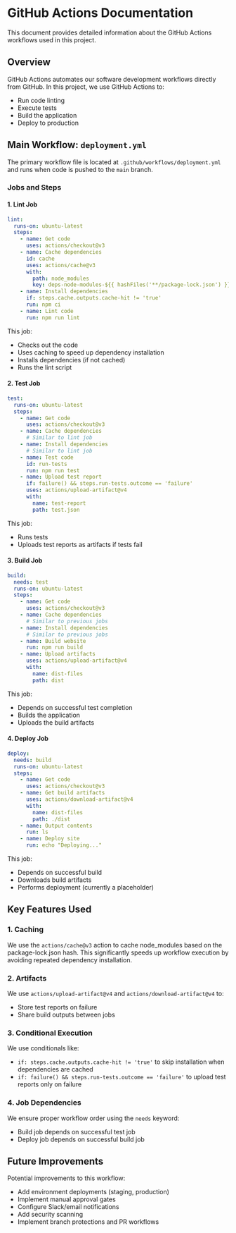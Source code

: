 # GitHub Actions Documentation

This document provides detailed information about the GitHub Actions workflows used in this project.

## Overview

GitHub Actions automates our software development workflows directly from GitHub. In this project, we use GitHub Actions to:

- Run code linting
- Execute tests
- Build the application
- Deploy to production

## Main Workflow: `deployment.yml`

The primary workflow file is located at `.github/workflows/deployment.yml` and runs when code is pushed to the `main` branch.

### Jobs and Steps

#### 1. Lint Job

```yaml
lint:
  runs-on: ubuntu-latest
  steps:
    - name: Get code
      uses: actions/checkout@v3
    - name: Cache dependencies
      id: cache
      uses: actions/cache@v3
      with:
        path: node_modules
        key: deps-node-modules-${{ hashFiles('**/package-lock.json') }}
    - name: Install dependencies
      if: steps.cache.outputs.cache-hit != 'true'
      run: npm ci
    - name: Lint code
      run: npm run lint
```

This job:
- Checks out the code
- Uses caching to speed up dependency installation
- Installs dependencies (if not cached)
- Runs the lint script

#### 2. Test Job

```yaml
test:
  runs-on: ubuntu-latest
  steps:
    - name: Get code
      uses: actions/checkout@v3
    - name: Cache dependencies
      # Similar to lint job
    - name: Install dependencies
      # Similar to lint job
    - name: Test code
      id: run-tests
      run: npm run test
    - name: Upload test report
      if: failure() && steps.run-tests.outcome == 'failure'
      uses: actions/upload-artifact@v4
      with:
        name: test-report
        path: test.json
```

This job:
- Runs tests
- Uploads test reports as artifacts if tests fail

#### 3. Build Job

```yaml
build:
  needs: test
  runs-on: ubuntu-latest
  steps:
    - name: Get code
      uses: actions/checkout@v3
    - name: Cache dependencies
      # Similar to previous jobs
    - name: Install dependencies
      # Similar to previous jobs
    - name: Build website
      run: npm run build
    - name: Upload artifacts
      uses: actions/upload-artifact@v4
      with:
        name: dist-files
        path: dist
```

This job:
- Depends on successful test completion
- Builds the application
- Uploads the build artifacts

#### 4. Deploy Job

```yaml
deploy:
  needs: build
  runs-on: ubuntu-latest
  steps:
    - name: Get code
      uses: actions/checkout@v3
    - name: Get build artifacts
      uses: actions/download-artifact@v4
      with:
        name: dist-files
        path: ./dist
    - name: Output contents
      run: ls
    - name: Deploy site
      run: echo "Deploying..."
```

This job:
- Depends on successful build
- Downloads build artifacts
- Performs deployment (currently a placeholder)

## Key Features Used

### 1. Caching

We use the `actions/cache@v3` action to cache node_modules based on the package-lock.json hash. This significantly speeds up workflow execution by avoiding repeated dependency installation.

### 2. Artifacts

We use `actions/upload-artifact@v4` and `actions/download-artifact@v4` to:
- Store test reports on failure
- Share build outputs between jobs

### 3. Conditional Execution

We use conditionals like:
- `if: steps.cache.outputs.cache-hit != 'true'` to skip installation when dependencies are cached
- `if: failure() && steps.run-tests.outcome == 'failure'` to upload test reports only on failure

### 4. Job Dependencies

We ensure proper workflow order using the `needs` keyword:
- Build job depends on successful test job
- Deploy job depends on successful build job

## Future Improvements

Potential improvements to this workflow:
- Add environment deployments (staging, production)
- Implement manual approval gates
- Configure Slack/email notifications
- Add security scanning
- Implement branch protections and PR workflows 